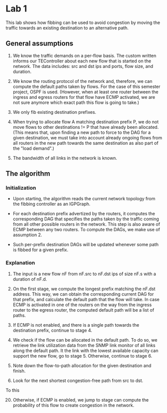# Lab 1
This lab shows how fibbing can be used to avoid congestion by moving
the traffic towards an existing destination to an alternative path.

## General assumptions

1. We know the traffic demands on a per-flow basis. The custom written informs our TEController about each new flow that is started on the network. The data includes: src and dst ips and ports, flow size, and duration.

2. We know the routing protocol of the network and, therefore, we can compute the default paths taken by flows. For the case of this semester project, OSPF is used. (However, when at least one router between the ingress and egress routers for that flow have ECMP activated, we are not sure anymore which exact path this flow is going to take.)

3. We only fib existing destination prefixes.

4. When trying to allocate flow A matching destination prefix P, we do not move flows to other destinations != P that have already been allocated.
(This means that, upon finding a new path to force to the DAG for a given destination, we must take into account already ongoing flows from all routers in the new path towards the same destination as also part of the "load demand".)

5. The bandwidth of all links in the network is known.

## The algorithm 

### Initialization
* Upon starting, the algorithm reads the current network topology from the fibbing controller as an IGPGraph.

* For each destination prefix advertized by the routers, it computes the corresponding DAG that specifies the paths taken by the traffic coming from all other possible routers in the network. This step is also aware of ECMP between any two routers. To compute the DAGs, we make use of assumption 2. 

* Such per-prefix destination DAGs will be updated whenever some path is fibbed for a given prefix.

### Explanation

1. The input is a new flow nF from nF.src to nF.dst ips of size nF.s with a duration of nF.d.

2. On the first stage, we compute the longest prefix matching the nF.dst address. This way, we can obtain the corresponding current DAG for that prefix, and calculate the default path that the flow will take. In case ECMP is activated in one of the routers on the way from the ingress router to the egress router, the computed default path will be a list of paths.

3. If ECMP is not enabled, and there is a single path towards the destination prefix, continue to stage 4.

4. We check if the flow can be allocated in the default path. To do so, we retrieve the link utilization data from the SNMP link monitor of all links along the default path. It the link with the lowest available capacity can support the new flow, go to stage 5. Otherwise, continue to stage 6.

5. Note down the flow-to-path allocation for the given destination and finish.

6. Look for the next shortest congestion-free path from src to dst.

To this

20. Otherwise, if ECMP is enabled, we jump to stage  can compute the probability of this flow to create congestion in the network.



